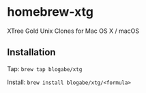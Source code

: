 homebrew-xtg
============

XTree Gold Unix Clones for Mac OS X / macOS

Installation
------------
Tap: ```brew tap blogabe/xtg```

Install: ```brew install blogabe/xtg/<formula>```
